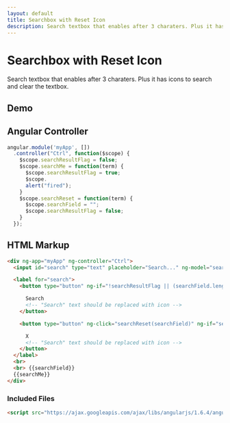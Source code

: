 ```yaml
---
layout: default
title: Searchbox with Reset Icon
description: Search textbox that enables after 3 charaters. Plus it has icons to search and clear the textbox.
---
```


# Searchbox with Reset Icon

Search textbox that enables after 3 charaters. Plus it has icons to search and clear the textbox.

## Demo

<script async src="//jsfiddle.net/kutec/y97zcghz/embed/result/"></script>


## Angular Controller

```javascript
angular.module('myApp', [])
  .controller("Ctrl", function($scope) {
    $scope.searchResultFlag = false;
    $scope.searchMe = function(term) {
      $scope.searchResultFlag = true;
      $scope.
      alert("fired");
    }
    $scope.searchReset = function(term) {
      $scope.searchField = "";
      $scope.searchResultFlag = false;
    }
  });
```

## HTML Markup

```html
<div ng-app="myApp" ng-controller="Ctrl">
  <input id="search" type="text" placeholder="Search..." ng-model="searchField" ng-keyup="$event.which == 13 && searchField.length > 2 ? searchMe(searchField) : null">

  <label for="search">
    <button type="button" ng-if="!searchResultFlag || (searchField.length == 0 && !searchReset(searchField))" ng-click="searchMe(searchField)" ng-disabled="!(searchField.length > 2)">

      Search
      <!-- "Search" text should be replaced with icon -->
    </button>

    <button type="button" ng-click="searchReset(searchField)" ng-if="searchResultFlag && !searchField.length == 0">

      X
      <!-- "Search" text should be replaced with icon -->
    </button>
  </label>
  <br>
  <br> {{searchField}}
  {{searchMe}}
</div>
```

### Included Files
```html
<script src="https://ajax.googleapis.com/ajax/libs/angularjs/1.6.4/angular.min.js"></script>
```
